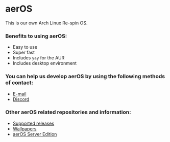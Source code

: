# aerOS
This is our own Arch Linux Re-spin OS.

### Benefits to using aerOS:
- Easy to use
- Super fast
- Includes `yay` for the AUR
- Includes desktop environment

### You can help us develop aerOS by using the following methods of contact: 
- [E-mail](mailto:hewol@proton.me)
- [Discord](https://discord.gg/haTmcAtKCP)

### Other aerOS related repositories and information:
- [Supported releases](https://github.com/hewol/aerOS/blob/main/MAINTAIN.md)
- [Wallpapers](https://github.com/hewol/aeros-wallpapers)
- [aerOS Server Edition](https://github.com/hewol/aerOS-se)

